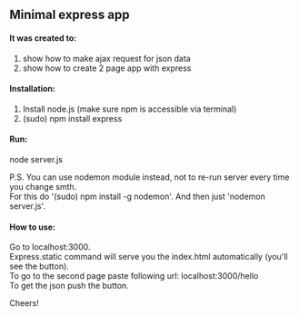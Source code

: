 ## Minimal express app ##

#### It was created to: ####
1. show how to make ajax request for json data </br>
2. show how to create 2 page app with express </br>

#### Installation: ####

1. Install node.js (make sure npm is accessible via terminal) </br>
2. (sudo) npm install express </br>

#### Run: ####
node server.js

P.S. You can use nodemon module instead, not to re-run server every time you change smth. </br>
For this do '(sudo) npm install -g nodemon'. And then just 'nodemon server.js'. </br>

#### How to use: ####

Go to localhost:3000. </br>
Express.static command will serve you the index.html automatically (you'll see the button). </br>
To go to the second page paste following url: localhost:3000/hello </br>
To get the json push the button. </br>

Cheers! 
